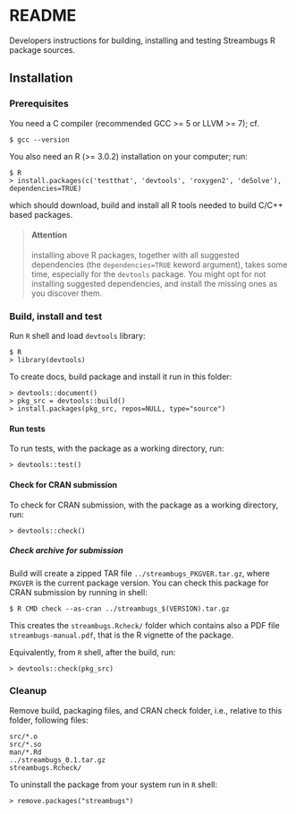 # README

Developers instructions for building, installing and testing Streambugs R
package sources.

## Installation

### Prerequisites

You need a C compiler (recommended GCC >= 5 or LLVM >= 7); cf.

    $ gcc --version

You also need an R (>= 3.0.2) installation on your computer; run:

    $ R
    > install.packages(c('testthat', 'devtools', 'roxygen2', 'deSolve'), dependencies=TRUE)

which should download, build and install all R tools needed to build C/C++ based
packages.

> #### Attention
> installing above R packages, together with all suggested dependencies (the
> `dependencies=TRUE` keword argument), takes some time, especially for the
> `devtools` package. You might opt for not installing suggested dependencies,
> and install the missing ones as you discover them.

### Build, install and test

Run `R` shell and load `devtools` library:

    $ R
    > library(devtools)

To create docs, build package and install it run in this folder:

    > devtools::document()
    > pkg_src = devtools::build()
    > install.packages(pkg_src, repos=NULL, type="source")

#### Run tests

To run tests, with the package as a working directory, run:

    > devtools::test()

#### Check for CRAN submission

To check for CRAN submission, with the package as a working directory, run:

    > devtools::check()

##### Check archive for submission

Build will create a zipped TAR file `../streambugs_PKGVER.tar.gz`,
where `PKGVER` is the current package version. You can check this package for
CRAN submission by running in shell:

    $ R CMD check --as-cran ../streambugs_$(VERSION).tar.gz

This creates the `streambugs.Rcheck/` folder which contains also a PDF file
`streambugs-manual.pdf`, that is the R vignette of the package.

Equivalently, from `R` shell, after the build, run:

    > devtools::check(pkg_src)

### Cleanup

Remove build, packaging files, and CRAN check folder, i.e., relative to this
folder, following files:

    src/*.o
    src/*.so
    man/*.Rd
    ../streambugs_0.1.tar.gz
    streambugs.Rcheck/

To uninstall the package from your system run in `R` shell:

    > remove.packages("streambugs")
